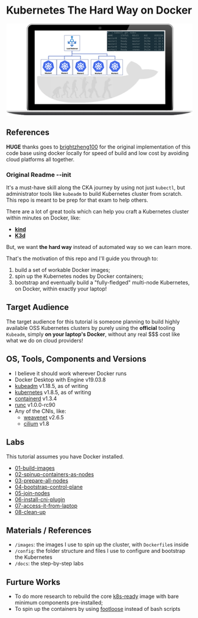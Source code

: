 # Kubernetes The Hard Way on Docker

![illustration](illustration.png)

## References

**HUGE** thanks goes to [brightzheng100](https://github.com/brightzheng100) for the original implementation of this code base using docker locally for speed of build and low cost by avoiding cloud platforms all together.

### Original Readme --init

It's a must-have skill along the CKA journey by using not just `kubectl`, but administrator tools like `kubeadm` to build Kubernetes cluster from scratch. This repo is meant to be prep for that exam to help others.

There are a lot of great tools which can help you craft a Kubernetes cluster within minutes on Docker, like:

- **[kind](https://github.com/kubernetes-sigs/kind)**
- **[K3d](https://github.com/rancher/k3d)**

But, we want **the hard way** instead of automated way so we can learn more.

That's the motivation of this repo and I'll guide you through to:

1. build a set of workable Docker images;
2. spin up the Kubernetes nodes by Docker containers;
3. bootstrap and eventually build a "fully-fledged" multi-node Kubernetes, on Docker, within exactly your laptop!

## Target Audience

The target audience for this tutorial is someone planning to build highly available OSS Kubernetes clusters by purely using the **official** tooling `Kubeadm`, simply **on your laptop's Docker**, without any real $$$ cost like what we do on cloud providers!

## OS, Tools, Components and Versions

- I believe it should work wherever Docker runs
- Docker Desktop with Engine v19.03.8
- [kubeadm](https://kubernetes.io/docs/setup/production-environment/tools/kubeadm/install-kubeadm/) v1.18.5, as of writing
- [kubernetes](https://github.com/kubernetes/kubernetes) v1.8.5, as of writing
- [containerd](https://containerd.io/) v1.3.4
- [runc](https://github.com/opencontainers/runc) v1.0.0-rc90
- Any of the CNIs, like:
  - [weavenet](https://github.com/weaveworks/weave) v2.6.5
  - [cilium](https://github.com/cilium/cilium) v1.8

## Labs

This tutorial assumes you have Docker installed.

- [01-build-images](docs/01-build-images.md)
- [02-spinup-containers-as-nodes](docs/02-spinup-containers-as-nodes.md)
- [03-prepare-all-nodes](docs/03-prepare-all-nodes.md)
- [04-bootstrap-control-plane](docs/04-bootstrap-control-plane.md)
- [05-join-nodes](docs/05-join-nodes.md)
- [06-install-cni-plugin](docs/06-install-cni-plugin.md)
- [07-access-it-from-laptop](docs/07-access-it-from-laptop.md)
- [08-clean-up](docs/08-clean-up.md)

## Materials / References

- `/images`: the images I use to spin up the cluster, with `Dockerfile`s inside
- `/config`: the folder structure and files I use to configure and bootstrap the Kubernetes
- `/docs`: the step-by-step labs

## Furture Works

- To do more research to rebuild the core [k8s-ready](quay.io/brightzheng100/k8s-ready:ubuntu.20.04) image with bare minimum components pre-installed;
- To spin up the containers by using [footloose](https://github.com/weaveworks/footloose) instead of bash scripts
